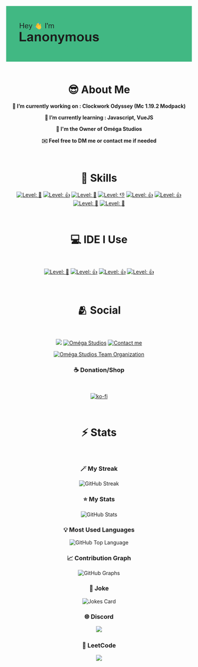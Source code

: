 <div align="align-center">
    <img src="./assets/header.png">
</div>

<br>
<h1 align="center">😎 About Me</h1>
<div align="center">


   **🔨 I’m currently working on : Clockwork Odyssey (Mc 1.19.2 Modpack)**

   **🌱 I’m currently learning : Javascript, VueJS**

   **📌 I'm the Owner of Oméga Studios**

   **✉️ Feel free to DM me or contact me if needed**

<br>
<h1 align="center">🚀 Skills</h1>
<div align="center">

  [![ Level: 💅](https://bentos.jkominovic.dev/api/v1/generic-card?icon=sihtml5&subtitle=+Level%3A+%F0%9F%92%85&size=square&rounded=10)](https://bentos.jkominovic.dev/api/v1/generic-card?icon=sihtml5&subtitle=+Level%3A+%F0%9F%92%85&size=square&rounded=10)
  [![ Level: 👍](https://bentos.jkominovic.dev/api/v1/generic-card?icon=sicss3&subtitle=+Level%3A+%F0%9F%91%8D&size=square&rounded=10)](https://bentos.jkominovic.dev/api/v1/generic-card?icon=sicss3&subtitle=+Level%3A+%F0%9F%91%8D&size=square&rounded=10)
  [![ Level: 🤏](https://bentos.jkominovic.dev/api/v1/generic-card?icon=sijavascript&subtitle=+Level%3A+%F0%9F%A4%8F&size=square&rounded=10)](https://bentos.jkominovic.dev/api/v1/generic-card?icon=sijavascript&subtitle=+Level%3A+%F0%9F%A4%8F&size=square&rounded=10)
  [![ Level: 👎](https://bentos.jkominovic.dev/api/v1/generic-card?icon=sivuedotjs&subtitle=+Level%3A+%F0%9F%91%8E&size=square&rounded=10)](https://bentos.jkominovic.dev/api/v1/generic-card?icon=sivuedotjs&subtitle=+Level%3A+%F0%9F%91%8E&size=square&rounded=10)
  [![ Level: 👍](https://bentos.jkominovic.dev/api/v1/generic-card?icon=simarkdown&subtitle=+Level%3A+%F0%9F%91%8D&size=square&rounded=10)](https://bentos.jkominovic.dev/api/v1/generic-card?icon=simarkdown&subtitle=+Level%3A+%F0%9F%91%8D&size=square&rounded=10)
  [![ Level: 👍](https://bentos.jkominovic.dev/api/v1/generic-card?icon=sipython&subtitle=+Level%3A+%F0%9F%91%8D&size=square&rounded=10)](https://bentos.jkominovic.dev/api/v1/generic-card?icon=sipython&subtitle=+Level%3A+%F0%9F%91%8D&size=square&rounded=10)
  [![ Level: 🤏](https://bentos.jkominovic.dev/api/v1/generic-card?icon=sicsharp&subtitle=+Level%3A+%F0%9F%A4%8F&size=square&rounded=10)](https://bentos.jkominovic.dev/api/v1/generic-card?icon=sicsharp&subtitle=+Level%3A+%F0%9F%A4%8F&size=square&rounded=10)
  [![ Level: 🤏](https://bentos.jkominovic.dev/api/v1/generic-card?icon=sidotnet&subtitle=+Level%3A+%F0%9F%A4%8F&size=square&rounded=10)](https://bentos.jkominovic.dev/api/v1/generic-card?icon=sidotnet&subtitle=+Level%3A+%F0%9F%A4%8F&size=square&rounded=10)

</div>

<br>
<h1 align="center">💻 IDE I Use</h1>
<br>
<div align="center">

  [![ Level: 💅](https://bentos.jkominovic.dev/api/v1/generic-card?icon=sivisualstudiocode&subtitle=+Level%3A+%F0%9F%92%85&size=square&rounded=10)](https://bentos.jkominovic.dev/api/v1/generic-card?icon=sivisualstudiocode&subtitle=+Level%3A+%F0%9F%92%85&size=square&rounded=10)
  [![ Level: 👍](https://bentos.jkominovic.dev/api/v1/generic-card?icon=sivisualstudio&subtitle=+Level%3A+%F0%9F%91%8D&size=square&rounded=10)](https://bentos.jkominovic.dev/api/v1/generic-card?icon=sivisualstudio&subtitle=+Level%3A+%F0%9F%91%8D&size=square&rounded=10)
  [![ Level: 👍](https://bentos.jkominovic.dev/api/v1/generic-card?icon=sipycharm&subtitle=+Level%3A+%F0%9F%91%8D&size=square&rounded=10)](https://bentos.jkominovic.dev/api/v1/generic-card?icon=sipycharm&subtitle=+Level%3A+%F0%9F%91%8D&size=square&rounded=10)
  [![ Level: 👍](https://bentos.jkominovic.dev/api/v1/generic-card?icon=sinotepadplusplus&subtitle=+Level%3A+%F0%9F%91%8D&size=square&rounded=10)](https://bentos.jkominovic.dev/api/v1/generic-card?icon=sinotepadplusplus&subtitle=+Level%3A+%F0%9F%91%8D&size=square&rounded=10)

</div>

<br>
<h1 align="center">🫂 Social</h1>
<br>

<div align="center">


  [![](https://bentos.jkominovic.dev/api/v1/bento-cards?url=https%3A%2F%2Fgithub.com%2FRLLanonymous&size=square&rounded=10)](https://github.com/RLLanonymous)
  [![Oméga Studios](https://bentos.jkominovic.dev/api/v1/bento-cards?url=https%3A%2F%2Fdiscord.gg%2FEspJyACXb4&subtitle=Om%C3%A9ga+Studios&size=square&rounded=10)](https://discord.gg/EspJyACXb4)
  [![Contact me](https://bentos.jkominovic.dev/api/v1/bento-cards?url=ethanweirich31%40gmail.com&subtitle=Contact+me&size=square&rounded=10)](mailto:ethanweirich31@gmail.com)

  [![Oméga Studios Team Organization](https://bentos.jkominovic.dev/api/v1/bento-cards?url=https%3A%2F%2Fgithub.com%2FOmega-Studios-Team&subtitle=Om%C3%A9ga+Studios+Team+Organization&size=wide&rounded=10)](https://github.com/Omega-Studios-Team)
  
</div>
<div>
<h3 align="center">☕ Donation/Shop</h3>
<br>
    
[![ko-fi](https://ko-fi.com/img/githubbutton_sm.svg)](https://ko-fi.com/U7U114FQBO)

</div>
<br>
<h1 align="center">⚡️ Stats</h1>
<br>

<div align="center">

<h3 align="center">🪄 My Streak</h3>

<img src="https://github-readme-streak-stats.herokuapp.com?user=RLLanonymous&theme=vue-dark&date_format=M%20j%5B%2C%20Y%5D" alt="GitHub Streak" />

<h3 align="center">⭐️ My Stats</h3>

<img src="https://github-readme-stats.vercel.app/api?username=RLLanonymous&show_icons=true&theme=vue-dark" alt="GitHub Stats" />

<h3 align="center">💡 Most Used Languages</h3>

<img src="https://github-readme-stats.vercel.app/api/top-langs/?username=RLLanonymous&layout=donut&theme=vue-dark" alt="GitHub Top Language" />

<h3 align="center">📈 Contribution Graph</h3>

<img src="https://github-readme-activity-graph.vercel.app/graph?username=RLLanonymous&radius=16&theme=vue&area=true&order=5&hide_border=false" alt="GitHub Graphs"/>

<h3 align="center">🤪 Joke</h3>

<img src="https://readme-jokes.vercel.app/api?theme=vue-dark" alt="Jokes Card" >

<h3 align="center">🌐 Discord</h3>

 <img src="https://lanyard.kyrie25.me/api/807133944332025916?waveColor=41b883&waveSpotifyColor=41b883&imgStyle=square">

<h3 align="center">📖 LeetCode</h3>

<img src="https://leetcard.jacoblin.cool/Lanonymous?theme=transparent&font=JetBrains%20Mono&ext=heatmap">

</div>
